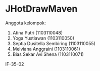JHotDrawMaven
=============

Anggota kelompok:
1. Atina Putri (1103110048)
2. Yoga Yustiawan (1103110050)
3. Septia Dusitella Sembiring (1103110055)
4. Melviana Anggraini (1103110061)
5. Bias Sekar Avi Shena (1103110071)

IF-35-02
